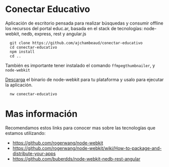 Conectar Educativo
==================

Aplicación de escritorio pensada para realizar búsquedas y consumir offline
los recursos del portal educ.ar, basada en el stack de
tecnologías: node-webkit, nedb, express, rest y angular.js


```
  git clone https://github.com/ajchambeaud/conectar-educativo
  cd conectar-educativo
  npm install
  cd ..
```

También es importante tener instalado el comando `ffmpegthumbnailer`, y
`node-webkit`

<a href="https://github.com/rogerwang/node-webkit#downloads" target="_blank">Descarga</a> el binario de node-webkit para tu plataforma y usalo para ejecutar la aplicación.

```
  nw conectar-educativo
```

# Mas información

Recomendamos estos links para conocer mas sobre las tecnologías que
estamos utilizando:

- https://github.com/rogerwang/node-webkit
- https://github.com/rogerwang/node-webkit/wiki/How-to-package-and-distribute-your-apps
- https://github.com/buberdds/node-webkit-nedb-rest-angular
